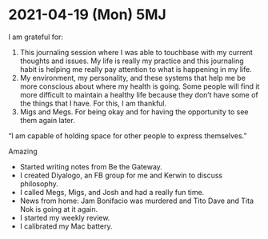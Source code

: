 # 2021-04-19 (Mon) 5MJ

I am grateful for:

1. This journaling session where I was able to touchbase with my current thoughts and issues. My life is really my practice and this journaling habit is helping me really pay attention to what is happening in my life.
2. My environment, my personality, and these systems that help me be more conscious about where my health is going. Some people will find it more difficult to maintain a healthy life because they don’t have some of the things that I have. For this, I am thankful.
3. Migs and Megs. For being okay and for having the opportunity to see them again later.

“I am capable of holding space for other people to express themselves.”

Amazing

- Started writing notes from Be the Gateway.
- I created Diyalogo, an FB group for me and Kerwin to discuss philosophy.
- I called Megs, Migs, and Josh and had a really fun time.
- News from home: Jam Bonifacio was murdered and Tito Dave and Tita Nok is going at it again.
- I started my weekly review.
- I calibrated my Mac battery.

